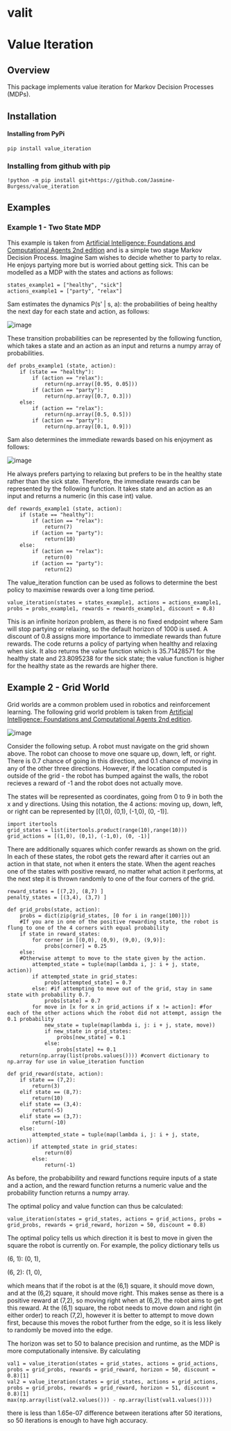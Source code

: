 # valit
# Value Iteration

## Overview

This package implements value iteration for Markov Decision Processes (MDPs).

## Installation

#### Installing from PyPi

```
pip install value_iteration
```
### Installing from github with pip

```
!python -m pip install git+https://github.com/Jasmine-Burgess/value_iteration
```

## Examples

### Example 1 - Two State MDP

This example is taken from [Artificial Intelligence: Foundations and Computational Agents 2nd edition](https://artint.info/2e/html2e/ArtInt2e.Ch9.S5.html#Ch9.Thmciexamplered27) and is a simple two stage Markov Decision Process. Imagine Sam wishes to decide whether to party to relax. He enjoys partying more but is worried about getting sick. This can be modelled as a MDP with the states and actions as follows:
```
states_example1 = ["healthy", "sick"]
actions_example1 = ["party", "relax"]
```
Sam estimates the dynamics P(s' | s, a): the probabilities of being healthy the next day for each state and action, as follows:

![image](https://github.com/user-attachments/assets/d17a7883-b6db-43e4-8e0f-a0c64235e958)

These transition probabilities can be represented by the following function, which takes a state and an action as an input and returns a numpy array of probabilities.

```
def probs_example1 (state, action):
    if (state == "healthy"):
        if (action == "relax"):
            return(np.array([0.95, 0.05]))
        if (action == "party"):
            return(np.array([0.7, 0.3]))
    else:
        if (action == "relax"):
            return(np.array([0.5, 0.5]))
        if (action == "party"):
            return(np.array([0.1, 0.9]))
```
Sam also determines the immediate rewards based on his enjoyment as follows: 

![image](https://github.com/user-attachments/assets/881ae246-3798-4643-a99b-31f698dd0df8)

He always prefers partying to relaxing but prefers to be in the healthy state rather than the sick state. Therefore, the immediate rewards can be represented by the following function. It takes state and an action as an input and returns a numeric (in this case int) value.

```
def rewards_example1 (state, action):
    if (state == "healthy"):
        if (action == "relax"):
            return(7)
        if (action == "party"):
            return(10)
    else:
        if (action == "relax"):
            return(0)
        if (action == "party"):
            return(2)
```
The value_iteration function can be used as follows to determine the best policy to maximise rewards over a long time period.
```
value_iteration(states = states_example1, actions = actions_example1, probs = probs_example1, rewards = rewards_example1, discount = 0.8)
```
This is an infinite horizon problem, as there is no fixed endpoint where Sam will stop partying or relaxing, so the default horizon of 1000 is used. A discount of 0.8 assigns more importance to immediate rewards than future rewards. The code returns a policy of partying when healthy and relaxing when sick. It also returns the value function which is 35.71428571 for the healthy state and 23.8095238 for the sick state; the value function is higher for the healthy state as the rewards are higher there.

## Example 2 - Grid World

Grid worlds are a common problem used in robotics and reinforcement learning. The following grid world problem is taken from [Artificial Intelligence: Foundations and Computational Agents 2nd edition](https://artint.info/2e/html2e/ArtInt2e.Ch9.S5.html#Ch9.Thmciexamplered28).

![image](https://github.com/user-attachments/assets/4784c8f2-4768-4783-a01f-832327b69499)

Consider the following setup. A robot must navigate on the grid shown above. The robot can choose to move one square up, down, left, or right. There is 0.7 chance of going in this direction, and 0.1 chance of moving in any of the other three directions. However, if the location computed is outside of the grid - the robot has bumped against the walls, the robot recieves a reward of -1 and the robot does not actually move. 

The states will be represented as coordinates, going from 0 to 9 in both the x and y directions. Using this notation, the 4 actions: moving up, down, left, or right can be represented by [(1,0), (0,1), (-1,0), (0, -1)].

```
import itertools
grid_states = list(itertools.product(range(10),range(10)))
grid_actions = [(1,0), (0,1), (-1,0), (0, -1)]
```
There are additionally squares which confer rewards as shown on the grid. In each of these states, the robot gets the reward after it carries out an action in that state, not when it enters the state. When the agent reaches one of the states with positive reward, no matter what action it performs, at the next step it is thrown randomly to one of the four corners of the grid.

```
reward_states = [(7,2), (8,7) ] 
penalty_states = [(3,4), (3,7) ]

def grid_probs(state, action):
    probs = dict(zip(grid_states, [0 for i in range(100)]))
    #If you are in one of the positive rewarding state, the robot is flung to one of the 4 corners with equal probability
    if state in reward_states:
        for corner in [(0,0), (0,9), (9,0), (9,9)]:
            probs[corner] = 0.25
    else:
    #Otherwise attempt to move to the state given by the action.
        attempted_state = tuple(map(lambda i, j: i + j, state, action))
        if attempted_state in grid_states:
            probs[attempted_state] = 0.7
        else: #if attempting to move out of the grid, stay in same state with probability 0.7.
            probs[state] = 0.7
        for move in [x for x in grid_actions if x != action]: #for each of the other actions which the robot did not attempt, assign the 0.1 probability
            new_state = tuple(map(lambda i, j: i + j, state, move))
            if new_state in grid_states:
                probs[new_state] = 0.1
            else:
                probs[state] += 0.1
    return(np.array(list(probs.values()))) #convert dictionary to np.array for use in value_iteration function

def grid_reward(state, action):
    if state == (7,2):
        return(3)
    elif state == (8,7):
        return(10)
    elif state == (3,4):
        return(-5)
    elif state == (3,7):
        return(-10)
    else:
        attempted_state = tuple(map(lambda i, j: i + j, state, action))
        if attempted_state in grid_states:
            return(0)
        else:
            return(-1)
```
As before, the probabibility and reward functions require inputs of a state and a action, and the reward function returns a numeric value and the probability function returns a numpy array.

The optimal policy and value function can thus be calculated:
```
value_iteration(states = grid_states, actions = grid_actions, probs = grid_probs, rewards = grid_reward, horizon = 50, discount = 0.8)
```
The optimal policy tells us which direction it is best to move in given the square the robot is currently on. For example, the policy dictionary tells us

  (6, 1): (0, 1),
  
  (6, 2): (1, 0),

which means that if the robot is at the (6,1) square, it should move down, and at the (6,2) square, it should move right. This makes sense as there is a positive reward at (7,2), so moving right when at (6,2), the robot aims to get this reward. At the (6,1) square, the robot needs to move down and right (in either order) to reach (7,2), however it is better to attempt to move down first, because this moves the robot further from the edge, so it is less likely to randomly be moved into the edge.

The horizon was set to 50 to balance precision and runtime, as the MDP is more computationally intensive. By calculating
```
val1 = value_iteration(states = grid_states, actions = grid_actions, probs = grid_probs, rewards = grid_reward, horizon = 50, discount = 0.8)[1]
val2 = value_iteration(states = grid_states, actions = grid_actions, probs = grid_probs, rewards = grid_reward, horizon = 51, discount = 0.8)[1]
max(np.array(list(val2.values())) - np.array(list(val1.values())))
```
there is less than 1.65e-07 difference between iterations after 50 iterations, so 50 iterations is enough to have high accuracy.
